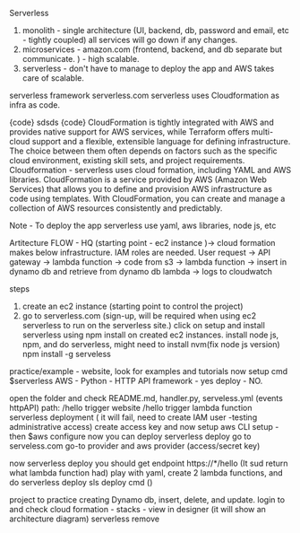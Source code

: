 Serverless 
1) monolith - single architecture (UI, backend, db, password and email, etc - tightly coupled) all services will go down if any changes.
2) microservices - amazon.com (frontend, backend, and db separate but communicate. ) - high scalable. 
3) serverless - don't have to manage to deploy the app and AWS takes care of scalable.

serverless framework
serverless.com 
serverless uses Cloudformation as infra as code. 

{code}
sdsds
{code}
CloudFormation is tightly integrated with AWS and provides native support for AWS services, while Terraform offers multi-cloud support and a flexible, extensible language for defining infrastructure. 
The choice between them often depends on factors such as the specific cloud environment, existing skill sets, and project requirements.
Cloudformation - serverless uses cloud formation, including YAML and AWS libraries. 
CloudFormation is a service provided by AWS (Amazon Web Services) that allows you to define and provision AWS infrastructure as code using templates.
With CloudFormation, you can create and manage a collection of AWS resources consistently and predictably.

Note - To deploy the app serverless use  yaml, aws libraries, node js, etc

Artitecture FLOW - HQ (starting point - ec2 instance )-> cloud formation makes below infrastructure. IAM roles are needed. 
        User request -> API gateway -> lambda function -> code from s3 -> lambda function -> insert in dynamo db and retrieve from dynamo db 
          lambda -> logs to cloudwatch 

steps 
 1) create an ec2 instance (starting point to control the project)
 2) go to serverless.com (sign-up, will be required when using ec2 serverless to run on the serverless site.)
 click on setup and install serverless using npm install on created ec2 instances. 
 install node js, npm, and do serverless, might need to install nvm(fix node js version)
 npm install -g serveless

practice/example - website, look for examples and tutorials 
now  setup cmd $serverless
                AWS - Python - HTTP API 
                framework - yes
                deploy - NO.

open the folder and check README.md, handler.py, serveless.yml  (events httpAPI) path: /hello   trigger website /hello trigger lambda function
serverless deployment ( it will fail, need to create IAM user -testing administrative access) create access key and now setup aws CLI setup - then $aws configure
now you can deploy serverless deploy 
go to serveless.com  go-to provider and aws provider (access/secret key)

now serverless deploy 
you should get endpoint https://*/hello (It sud return what lambda function had)
play with yaml, create 2 lambda functions, and do serverless deploy
sls deploy cmd ()

project to practice  creating Dynamo db, insert, delete, and update. 
login to and check cloud formation - stacks - view in designer (it will show an architecture diagram)
serverless remove



